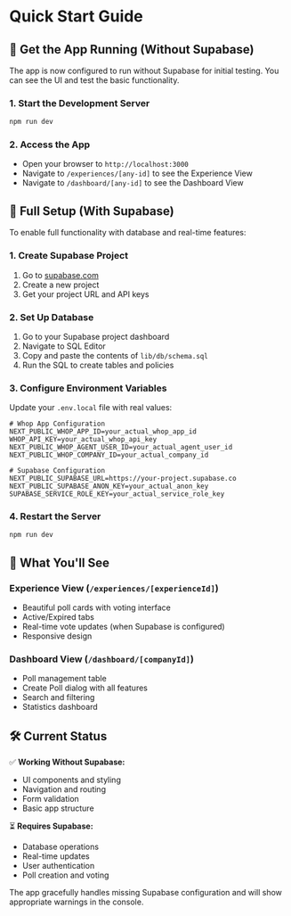 # Quick Start Guide

## 🚀 Get the App Running (Without Supabase)

The app is now configured to run without Supabase for initial testing. You can see the UI and test the basic functionality.

### 1. Start the Development Server
```bash
npm run dev
```

### 2. Access the App
- Open your browser to `http://localhost:3000`
- Navigate to `/experiences/[any-id]` to see the Experience View
- Navigate to `/dashboard/[any-id]` to see the Dashboard View

## 🔧 Full Setup (With Supabase)

To enable full functionality with database and real-time features:

### 1. Create Supabase Project
1. Go to [supabase.com](https://supabase.com)
2. Create a new project
3. Get your project URL and API keys

### 2. Set Up Database
1. Go to your Supabase project dashboard
2. Navigate to SQL Editor
3. Copy and paste the contents of `lib/db/schema.sql`
4. Run the SQL to create tables and policies

### 3. Configure Environment Variables
Update your `.env.local` file with real values:

```env
# Whop App Configuration
NEXT_PUBLIC_WHOP_APP_ID=your_actual_whop_app_id
WHOP_API_KEY=your_actual_whop_api_key
NEXT_PUBLIC_WHOP_AGENT_USER_ID=your_actual_agent_user_id
NEXT_PUBLIC_WHOP_COMPANY_ID=your_actual_company_id

# Supabase Configuration
NEXT_PUBLIC_SUPABASE_URL=https://your-project.supabase.co
NEXT_PUBLIC_SUPABASE_ANON_KEY=your_actual_anon_key
SUPABASE_SERVICE_ROLE_KEY=your_actual_service_role_key
```

### 4. Restart the Server
```bash
npm run dev
```

## 🎨 What You'll See

### Experience View (`/experiences/[experienceId]`)
- Beautiful poll cards with voting interface
- Active/Expired tabs
- Real-time vote updates (when Supabase is configured)
- Responsive design

### Dashboard View (`/dashboard/[companyId]`)
- Poll management table
- Create Poll dialog with all features
- Search and filtering
- Statistics dashboard

## 🛠️ Current Status

✅ **Working Without Supabase:**
- UI components and styling
- Navigation and routing
- Form validation
- Basic app structure

⏳ **Requires Supabase:**
- Database operations
- Real-time updates
- User authentication
- Poll creation and voting

The app gracefully handles missing Supabase configuration and will show appropriate warnings in the console.
